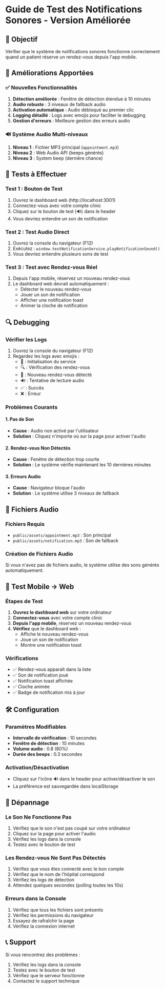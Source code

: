 # Guide de Test des Notifications Sonores - Version Améliorée

## 🎯 Objectif
Vérifier que le système de notifications sonores fonctionne correctement quand un patient réserve un rendez-vous depuis l'app mobile.

## 🔧 Améliorations Apportées

### ✅ **Nouvelles Fonctionnalités**
1. **Détection améliorée** : Fenêtre de détection étendue à 10 minutes
2. **Audio robuste** : 3 niveaux de fallback audio
3. **Activation automatique** : Audio débloqué au premier clic
4. **Logging détaillé** : Logs avec emojis pour faciliter le debugging
5. **Gestion d'erreurs** : Meilleure gestion des erreurs audio

### 🔊 **Système Audio Multi-niveaux**
1. **Niveau 1** : Fichier MP3 principal (`appointment.mp3`)
2. **Niveau 2** : Web Audio API (beeps générés)
3. **Niveau 3** : System beep (dernière chance)

## 🧪 Tests à Effectuer

### Test 1 : Bouton de Test
1. Ouvrez le dashboard web (http://localhost:3001)
2. Connectez-vous avec votre compte clinic
3. Cliquez sur le bouton de test (🔊) dans le header
4. Vous devriez entendre un son de notification

### Test 2 : Test Audio Direct
1. Ouvrez la console du navigateur (F12)
2. Exécutez : `window.testNotificationService.playNotificationSound()`
3. Vous devriez entendre plusieurs sons de test

### Test 3 : Test avec Rendez-vous Réel
1. Depuis l'app mobile, réservez un nouveau rendez-vous
2. Le dashboard web devrait automatiquement :
   - Détecter le nouveau rendez-vous
   - Jouer un son de notification
   - Afficher une notification toast
   - Animer la cloche de notification

## 🔍 Debugging

### Vérifier les Logs
1. Ouvrez la console du navigateur (F12)
2. Regardez les logs avec emojis :
   - 🔔 : Initialisation du service
   - 🔍 : Vérification des rendez-vous
   - 🎉 : Nouveau rendez-vous détecté
   - 🔊 : Tentative de lecture audio
   - ✅ : Succès
   - ❌ : Erreur

### Problèmes Courants

#### 1. Pas de Son
- **Cause** : Audio non activé par l'utilisateur
- **Solution** : Cliquez n'importe où sur la page pour activer l'audio

#### 2. Rendez-vous Non Détectés
- **Cause** : Fenêtre de détection trop courte
- **Solution** : Le système vérifie maintenant les 10 dernières minutes

#### 3. Erreurs Audio
- **Cause** : Navigateur bloque l'audio
- **Solution** : Le système utilise 3 niveaux de fallback

## 🎵 Fichiers Audio

### Fichiers Requis
- `public/assets/appointment.mp3` : Son principal
- `public/assets/notification.mp3` : Son de fallback

### Création de Fichiers Audio
Si vous n'avez pas de fichiers audio, le système utilise des sons générés automatiquement.

## 📱 Test Mobile → Web

### Étapes de Test
1. **Ouvrez le dashboard web** sur votre ordinateur
2. **Connectez-vous** avec votre compte clinic
3. **Depuis l'app mobile**, réservez un nouveau rendez-vous
4. **Vérifiez** que le dashboard web :
   - Affiche le nouveau rendez-vous
   - Joue un son de notification
   - Montre une notification toast

### Vérifications
- ✅ Rendez-vous apparaît dans la liste
- ✅ Son de notification joué
- ✅ Notification toast affichée
- ✅ Cloche animée
- ✅ Badge de notification mis à jour

## 🛠️ Configuration

### Paramètres Modifiables
- **Intervalle de vérification** : 10 secondes
- **Fenêtre de détection** : 10 minutes
- **Volume audio** : 0.8 (80%)
- **Durée des beeps** : 0.3 secondes

### Activation/Désactivation
- Cliquez sur l'icône 🔊 dans le header pour activer/désactiver le son
- La préférence est sauvegardée dans localStorage

## 🚨 Dépannage

### Le Son Ne Fonctionne Pas
1. Vérifiez que le son n'est pas coupé sur votre ordinateur
2. Cliquez sur la page pour activer l'audio
3. Vérifiez les logs dans la console
4. Testez avec le bouton de test

### Les Rendez-vous Ne Sont Pas Détectés
1. Vérifiez que vous êtes connecté avec le bon compte
2. Vérifiez que le nom de l'hôpital correspond
3. Vérifiez les logs de détection
4. Attendez quelques secondes (polling toutes les 10s)

### Erreurs dans la Console
1. Vérifiez que tous les fichiers sont présents
2. Vérifiez les permissions du navigateur
3. Essayez de rafraîchir la page
4. Vérifiez la connexion internet

## 📞 Support

Si vous rencontrez des problèmes :
1. Vérifiez les logs dans la console
2. Testez avec le bouton de test
3. Vérifiez que le serveur fonctionne
4. Contactez le support technique 